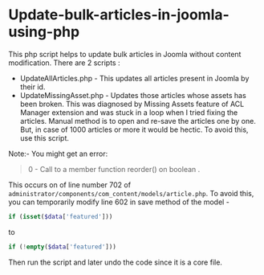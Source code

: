 # Update-bulk-articles-in-joomla-using-php
This php script helps to update bulk articles in Joomla without content modification. 
There are 2 scripts :
* UpdateAllArticles.php - This updates all articles present in Joomla by their id.
* UpdateMissingAsset.php - Updates those articles whose assets has been broken. This was diagnosed by Missing Assets feature of ACL Manager extension and was stuck in a loop when I tried fixing the articles. Manual method is to open and re-save the articles one by one. But, in case of 1000 articles or more it would be hectic. To avoid this, use this script. 

Note:- You might get an error:
> 0 - Call to a member function reorder() on boolean . 

This occurs on of line number 702 of `administrator/components/com_content/models/article.php`. To avoid this, you can temporarily modify line 602 in save method of the model -  
```php 
if (isset($data['featured']))
```
 to 
 ```php
 if (!empty($data['featured']))
 ```
 Then run the script and later undo the code since it is a core file.

